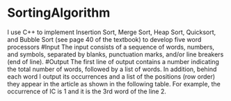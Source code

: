 # SortingAlgorithm
I use C++ to implement Insertion Sort, Merge Sort, Heap Sort, Quicksort, and Bubble Sort (see page 40 of the textbook) to develop five word processors
#Input
The input consists of a sequence of words, numbers, and symbols, separated by blanks, punctuation marks, and/or line breakers (end of line).
#Output
The first line of output contains a number indicating the total number of words, followed by a list of words.
In addition, behind each word I output its occurrences and a list of the positions (row order) they appear in the article as shown in the following table. For example, the occurrence of IC is 1 and it is the 3rd word of the line 2. 

